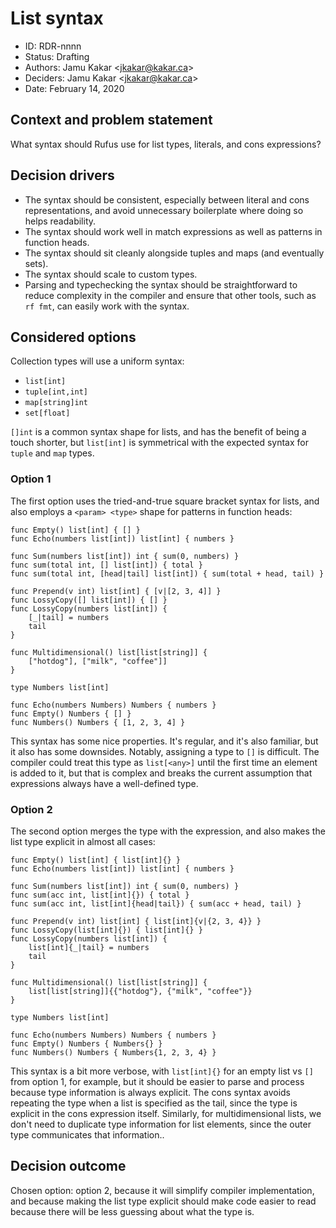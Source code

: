 # List syntax

* ID: RDR-nnnn
* Status: Drafting
* Authors: Jamu Kakar <[jkakar@kakar.ca](mailto:jkakar@kakar.ca)>
* Deciders: Jamu Kakar <[jkakar@kakar.ca](mailto:jkakar@kakar.ca)>
* Date: February 14, 2020

## Context and problem statement

What syntax should Rufus use for list types, literals, and cons expressions?

## Decision drivers

* The syntax should be consistent, especially between literal and cons
  representations, and avoid unnecessary boilerplate where doing so helps
  readability.
* The syntax should work well in match expressions as well as patterns in
  function heads.
* The syntax should sit cleanly alongside tuples and maps (and eventually sets).
* The syntax should scale to custom types.
* Parsing and typechecking the syntax should be straightforward to reduce
  complexity in the compiler and ensure that other tools, such as `rf fmt`, can
  easily work with the syntax.

## Considered options

Collection types will use a uniform syntax:

- `list[int]`
- `tuple[int,int]`
- `map[string]int`
- `set[float]`

`[]int` is a common syntax shape for lists, and has the benefit of being a touch
shorter, but `list[int]` is symmetrical with the expected syntax for `tuple` and
`map` types.

### Option 1

The first option uses the tried-and-true square bracket syntax for lists, and
also employs a `<param> <type>` shape for patterns in function heads:

```rufus
func Empty() list[int] { [] }
func Echo(numbers list[int]) list[int] { numbers }

func Sum(numbers list[int]) int { sum(0, numbers) }
func sum(total int, [] list[int]) { total }
func sum(total int, [head|tail] list[int]) { sum(total + head, tail) }

func Prepend(v int) list[int] { [v|[2, 3, 4]] }
func LossyCopy([] list[int]) { [] }
func LossyCopy(numbers list[int]) {
    [_|tail] = numbers
    tail
}

func Multidimensional() list[list[string]] {
    ["hotdog"], ["milk", "coffee"]]
}

type Numbers list[int]

func Echo(numbers Numbers) Numbers { numbers }
func Empty() Numbers { [] }
func Numbers() Numbers { [1, 2, 3, 4] }
```

This syntax has some nice properties. It's regular, and it's also familiar, but
it also has some downsides. Notably, assigning a type to `[]` is difficult. The
compiler could treat this type as `list[<any>]` until the first time an element
is added to it, but that is complex and breaks the current assumption that
expressions always have a well-defined type.

### Option 2

The second option merges the type with the expression, and also makes the list
type explicit in almost all cases:

```rufus
func Empty() list[int] { list[int]{} }
func Echo(numbers list[int]) list[int] { numbers }

func Sum(numbers list[int]) int { sum(0, numbers) }
func sum(acc int, list[int]{}) { total }
func sum(acc int, list[int]{head|tail}) { sum(acc + head, tail) }

func Prepend(v int) list[int] { list[int]{v|{2, 3, 4}} }
func LossyCopy(list[int]{}) { list[int]{} }
func LossyCopy(numbers list[int]) {
    list[int]{_|tail} = numbers
    tail
}

func Multidimensional() list[list[string]] {
    list[list[string]]{{"hotdog"}, {"milk", "coffee"}}
}

type Numbers list[int]

func Echo(numbers Numbers) Numbers { numbers }
func Empty() Numbers { Numbers{} }
func Numbers() Numbers { Numbers{1, 2, 3, 4} }
```

This syntax is a bit more verbose, with `list[int]{}` for an empty list vs `[]`
from option 1, for example, but it should be easier to parse and process because
type information is always explicit. The cons syntax avoids repeating the type
when a list is specified as the tail, since the type is explicit in the cons
expression itself. Similarly, for multidimensional lists, we don't need to
duplicate type information for list elements, since the outer type communicates
that information..

## Decision outcome

Chosen option: option 2, because it will simplify compiler implementation, and
because making the list type explicit should make code easier to read because
there will be less guessing about what the type is.
